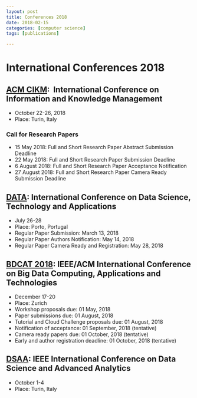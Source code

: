 ```yaml
---
layout: post
title: Conferences 2018
date: 2018-02-15
categories: [computer science]
tags: [publications]

---
```



# International Conferences 2018

## [ACM CIKM](http://www.cikm2018.units.it/#4thpage):  International Conference on Information and Knowledge Management
* October 22-26, 2018
* Place: Turin, Italy


### Call for Research Papers
* 15 May 2018: Full and Short Research Paper Abstract Submission Deadline
* 22 May 2018: Full and Short Research Paper Submission Deadline
* 6 August 2018: Full and Short Research Paper Acceptance Notification
* 27 August 2018: Full and Short Research Paper Camera Ready Submission Deadline


## [DATA](http://www.dataconference.org/Home.aspx): International Conference on Data Science, Technology and Applications
* July 26-28
* Place: Porto, Portugal
* Regular Paper Submission: March 13, 2018
* Regular Paper Authors Notification: May 14, 2018
* Regular Paper Camera Ready and Registration: May 28, 2018

## [BDCAT 2018](http://bdcat-conference.org/category/basics.html): IEEE/ACM International Conference on Big Data Computing, Applications and Technologies

* December 17-20
* Place: Zurich
* Workshop proposals due: 01 May, 2018
* Paper submissions due: 01 August, 2018
* Tutorial and Cloud Challenge proposals due: 01 August, 2018
* Notification of acceptance: 01 September, 2018 (tentative)
* Camera ready papers due: 01 October, 2018 (tentative)
* Early and author registration deadline: 01 October, 2018 (tentative)

## [DSAA](https://dsaa2018.isi.it/home): IEEE International Conference on Data Science and Advanced Analytics

* October 1-4
* Place: Turin, Italy

